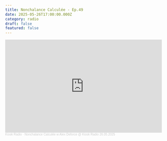 ```yaml
---
title: Nonchalance Calculée - Ep.49
date: 2025-05-26T17:00:00.000Z
category: radio
draft: false
featured: false
---
```

<iframe width="100%" height="300" scrolling="no" frameborder="no" allow="autoplay" src="https://w.soundcloud.com/player/?url=https%3A//api.soundcloud.com/tracks/2105170914&color=%23384337&auto_play=false&hide_related=false&show_comments=true&show_user=true&show_reposts=false&show_teaser=true&visual=true"></iframe><div style="font-size: 10px; color: #cccccc;line-break: anywhere;word-break: normal;overflow: hidden;white-space: nowrap;text-overflow: ellipsis; font-family: Interstate,Lucida Grande,Lucida Sans Unicode,Lucida Sans,Garuda,Verdana,Tahoma,sans-serif;font-weight: 100;"><a href="https://soundcloud.com/kioskradio" title="Kiosk Radio" target="_blank" style="color: #cccccc; text-decoration: none;">Kiosk Radio</a> · <a href="https://soundcloud.com/kioskradio/nonchalance-calculee-w-alex-deforce-kiosk-radio-26052025" title="Nonchalance Calculée w Alex Deforce @ Kiosk Radio 26.05.2025" target="_blank" style="color: #cccccc; text-decoration: none;">Nonchalance Calculée w Alex Deforce @ Kiosk Radio 26.05.2025</a></div>
